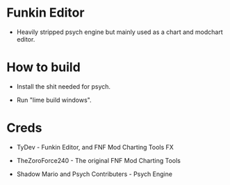 # Funkin Editor

* Heavily stripped psych engine but mainly used as a chart and modchart editor.

# How to build

* Install the shit needed for psych.

* Run "lime build windows".

# Creds

* TyDev - Funkin Editor, and FNF Mod Charting Tools FX

* TheZoroForce240 - The original FNF Mod Charting Tools

* Shadow Mario and Psych Contributers - Psych Engine
